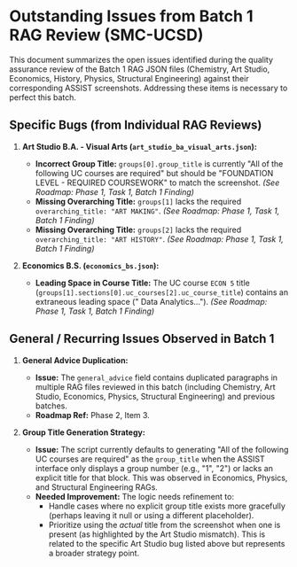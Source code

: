 # Outstanding Issues from Batch 1 RAG Review (SMC-UCSD)

This document summarizes the open issues identified during the quality assurance review of the Batch 1 RAG JSON files (Chemistry, Art Studio, Economics, History, Physics, Structural Engineering) against their corresponding ASSIST screenshots. Addressing these items is necessary to perfect this batch.

## Specific Bugs (from Individual RAG Reviews)

1.  **Art Studio B.A. - Visual Arts (`art_studio_ba_visual_arts.json`):**
    *   **Incorrect Group Title:** `groups[0].group_title` is currently "All of the following UC courses are required" but should be "FOUNDATION LEVEL - REQUIRED COURSEWORK" to match the screenshot. *(See Roadmap: Phase 1, Task 1, Batch 1 Finding)*
    *   **Missing Overarching Title:** `groups[1]` lacks the required `overarching_title: "ART MAKING"`. *(See Roadmap: Phase 1, Task 1, Batch 1 Finding)*
    *   **Missing Overarching Title:** `groups[2]` lacks the required `overarching_title: "ART HISTORY"`. *(See Roadmap: Phase 1, Task 1, Batch 1 Finding)*

2.  **Economics B.S. (`economics_bs.json`):**
    *   **Leading Space in Course Title:** The UC course `ECON 5` title (`groups[1].sections[0].uc_courses[2].uc_course_title`) contains an extraneous leading space (" Data Analytics..."). *(See Roadmap: Phase 1, Task 1, Batch 1 Finding)*

## General / Recurring Issues Observed in Batch 1

1.  **General Advice Duplication:**
    *   **Issue:** The `general_advice` field contains duplicated paragraphs in multiple RAG files reviewed in this batch (including Chemistry, Art Studio, Economics, Physics, Structural Engineering) and previous batches.
    *   **Roadmap Ref:** Phase 2, Item 3.

2.  **Group Title Generation Strategy:**
    *   **Issue:** The script currently defaults to generating "All of the following UC courses are required" as the `group_title` when the ASSIST interface only displays a group number (e.g., "1", "2") or lacks an explicit title for that block. This was observed in Economics, Physics, and Structural Engineering RAGs.
    *   **Needed Improvement:** The logic needs refinement to:
        *   Handle cases where no explicit group title exists more gracefully (perhaps leaving it null or using a different placeholder).
        *   Prioritize using the *actual* title from the screenshot when one is present (as highlighted by the Art Studio mismatch). This is related to the specific Art Studio bug listed above but represents a broader strategy point. 